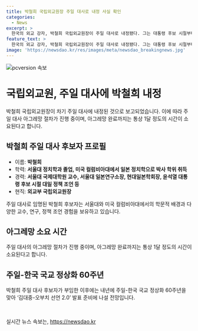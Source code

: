 ```yaml
---
title: 박철희 국립외교원장 주일 대사로 내정 사실 확인
categories:
  - News
excerpt: >
  한국의 외교 강자, 박철희 국립외교원장이 주일 대사로 내정됐다. 그는 대통령 후보 시절부터 외교 정책에 조언을 하며 국제경험과 전문성을 보유하고 있다. 이에 주일 대사로 임명된다면 한-일 국교 정상화 60주년을 맞아 새로운 선언 발표에 이끌 것으로 전망된다. 
feature_text: >
  한국의 외교 강자, 박철희 국립외교원장이 주일 대사로 내정됐다. 그는 대통령 후보 시절부터 외교 정책에 조언을 하며 국제경험과 전문성을 보유하고 있다. 이에 주일 대사로 임명된다면 한-일 국교 정상화 60주년을 맞아 새로운 선언 발표에 이끌 것으로 전망된다. 
image: 'https://newsdao.kr/res/images/meta/newsdao_breakingnews.jpg'
---
```


<p><img src="https://newsdao.kr/res/images/meta/newsdao_breakingnews.jpg" alt="pcversion 속보" /></p>

<h1>국립외교원, 주일 대사에 박철희 내정</h1>

<p data-ke-size="size16">박철희 국립외교원장이 차기 주일 대사에 내정된 것으로 보고되었습니다. 이에 따라 주일 대사 아그레망 절차가 진행 중이며, 아그레망 완료까지는 통상 1달 정도의 시간이 소요된다고 합니다.</p>

<h2 data-ke-size="size26">박철희 주일 대사 후보자 프로필</h2>

<ul>
    <li>이름: <b>박철희</b></li>
    <li>학력: <b>서울대 정치학과 졸업, 미국 컬럼비아대에서 일본 정치학으로 박사 학위 취득</b></li>
    <li>경력: <b>서울대 국제대학원 교수, 서울대 일본연구소장, 현대일본학회장, 윤석열 대통령 후보 시절 대일 정책 조언 등</b></li>
    <li>현직: <b>외교부 국립외교원장</b></li>
</ul>

<p data-ke-size="size16">주일 대사로 임명된 박철희 후보자는 서울대와 미국 컬럼비아대에서의 학문적 배경과 다양한 교수, 연구, 정책 조언 경험을 보유하고 있습니다.</p>

<h2 data-ke-size="size26">아그레망 소요 시간</h2>

<p data-ke-size="size16">주일 대사의 아그레망 절차가 진행 중이며, 아그레망 완료까지는 통상 1달 정도의 시간이 소요된다고 합니다.</p>

<h2 data-ke-size="size26">주일-한국 국교 정상화 60주년</h2>

<p data-ke-size="size16">박철희 주일 대사 후보자가 부임한 이후에는 내년에 주일-한국 국교 정상화 60주년을 맞아 ‘김대중-오부치 선언 2.0’ 발표 준비에 나설 전망입니다.</p>

<p data-ke-size="size16">&nbsp;</p>
실시간 뉴스 속보는, <a href="https://newsdao.kr" rel="dofollow">https://newsdao.kr</a>


